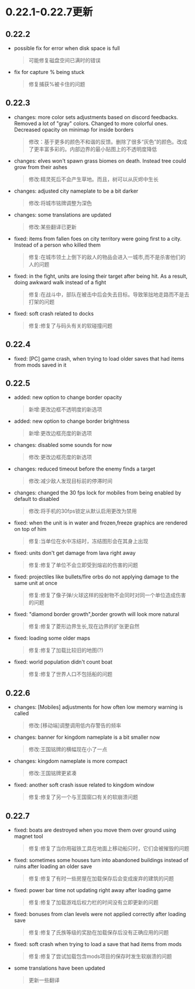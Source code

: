 # 0.22.1-0.22.7更新

## 0.22.2

- possible fix for error when disk space is full

	> 可能修复磁盘空间已满时的错误

- fix for capture % being stuck

	> 修复捕获%被卡住的问题

## 0.22.3

- changes: more color sets adjustments based on discord feedbacks. Removed a lot of "gray" colors. Changed to more colorful ones. Decreased opacity on minimap for inside borders

	> 修改：基于更多的颜色不和谐的反馈。删除了很多“灰色”的颜色。改成了更丰富多彩的。内部边界的最小贴图上的不透明度降低

- changes: elves won't spawn grass biomes on death. Instead tree could grow from their ashes

	> 修改:精灵死后不会产生草地。而且，树可以从灰烬中生长

- changes: adjusted city nameplate to be a bit darker

	> 修改:将城市铭牌调整为深色

- changes: some translations are updated

	> 修改:某些翻译已更新

- fixed: items from fallen foes on city territory were going first to a city. Instead of a person who killed them

	> 修复:在城市领土上倒下的敌人的物品会进入一城市,而不是杀害他们的人的问题

- fixed: in the fight, units are losing their target after being hit. As a result, doing awkward walk instead of a fight

	> 修复:在战斗中，部队在被击中后会失去目标。导致笨拙地走路而不是去打架的问题

- fixed: soft crash related to docks

	> 修复:修复了与码头有关的软碰撞问题
## 0.22.4
 - fixed: [PC] game crash, when trying to load older saves that had items from mods saved in it
## 0.22.5
- added: new option to change border opacity

	> 新增:更改边框不透明度的新选项

- added: new option to change border brightness

	> 新增:更改边框亮度的新选项

- changes: disabled some sounds for now

	> 修改:更改边框亮度的新选项

- changes: reduced timeout before the enemy finds a target

	> 修改:减少敌人发现目标前的停滞时间

- changes: changed the 30 fps lock for mobiles from being enabled by default to disabled

	> 修改:将手机的30fps锁定从默认启用更改为禁用

- fixed: when the unit is in water and frozen,freeze graphics are rendered on top of him

	> 修复:当单位在水中冻结时，冻结图形会在其身上出现

- fixed: units don't get damage from lava right away

	> 修复:修复了单位不会立即受到熔岩的伤害的问题

- fixed: projectiles like bullets/fire orbs do not applying damage to the same unit at once

	> 修复:修复了像子弹/火球这样的投射物不会同时对同一个单位造成伤害的问题

- fixed: "diamond border growth",border growth will look more natural

	> 修复:修复了菱形边界生长,现在边界的扩张更自然

- fixed: loading some older maps

	> 修复:修复了加载比较旧的地图(?)

- fixed: world population didn't count boat

	> 修复:修复了世界人口不包括船的问题

## 0.22.6

- changes: [Mobiles] adjustments for how often low memory warning is called

	> 修改:[移动端]调整调用低内存警告的频率

- changes: banner for kingdom nameplate is a bit smaller now

	> 修改:王国铭牌的横幅现在小了一点

- changes: kingdom nameplate is more compact

	> 修改:王国铭牌更紧凑

- fixed: another soft crash issue related to kingdom window

	> 修复:修复了另一个与王国窗口有关的软崩溃问题

## 0.22.7

- fixed: boats are destroyed when you move them over ground using magnet tool

	> 修复:修复了当你用磁铁工具在地面上移动船只时，它们会被摧毁的问题

- fixed: sometimes some houses turn into abandoned buildings instead of ruins after loading an older save

	> 修复:修复了有时一些房屋在加载保存后会变成废弃的建筑的问题

- fixed: power bar time not updating right away after loading game

	> 修复:修复了加载游戏后权力栏的时间没有立即更新的问题

- fixed: bonuses from clan levels were not applied correctly after loading save

	> 修复:修复了氏族等级的奖励在加载保存后没有正确应用的问题

- fixed: soft crash when trying to load a save that had items from mods

	> 修复:修复了尝试加载包含mods项目的保存时发生软崩溃的问题

- some translations have been updated

	> 更新一些翻译